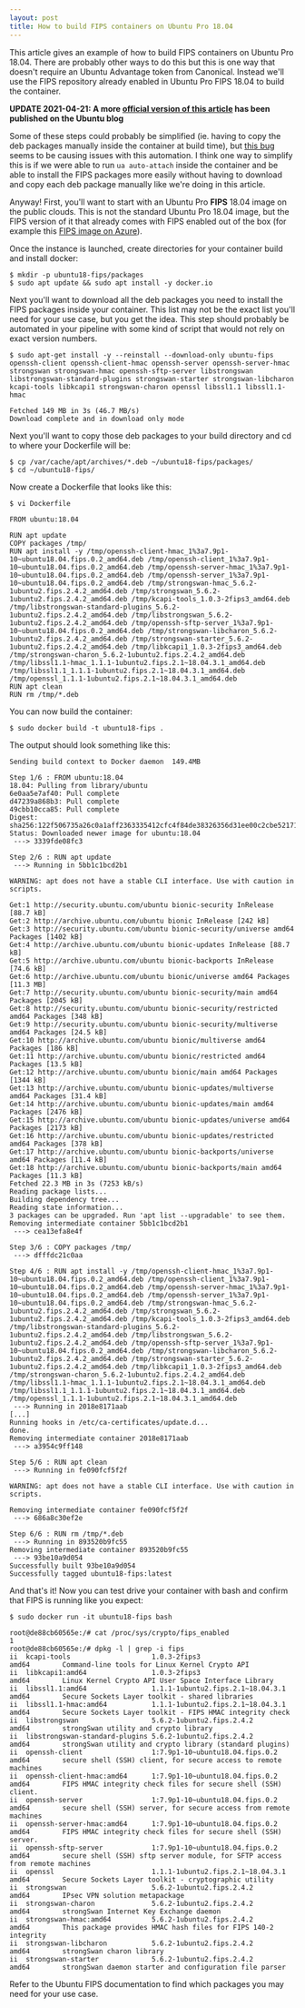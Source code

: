 ```yaml
---
layout: post
title: How to build FIPS containers on Ubuntu Pro 18.04
---
```


This article gives an example of how to build FIPS containers on Ubuntu Pro 18.04. There are probably other ways to do this but this is one way that doesn't require an Ubuntu Advantage token from Canonical. Instead we'll use the FIPS repository already enabled in Ubuntu Pro FIPS 18.04 to build the container.

**UPDATE 2021-04-21: A more [official version of this article](https://ubuntu.com/blog/building-and-running-fips-containers-on-ubuntu%09Security) has been published on the Ubuntu blog**

Some of these steps could probably be simplified (ie. having to copy the deb packages manually inside the container at build time), but [this bug](https://github.com/canonical/ubuntu-advantage-client/issues/1441) seems to be causing issues with this automation. I think one way to simplify this is if we were able to run `ua auto-attach` inside the container and be able to install the FIPS packages more easily without having to download and copy each deb package manually like we're doing in this article.

Anyway! First, you'll want to start with an Ubuntu Pro **FIPS** 18.04 image on the public clouds. This is not the standard Ubuntu Pro 18.04 image, but the FIPS version of it that already comes with FIPS enabled out of the box (for example this [FIPS image on Azure](https://azuremarketplace.microsoft.com/en-ca/marketplace/apps/canonical.0001-com-ubuntu-pro-bionic-fips?tab=overview)). 

Once the instance is launched, create directories for your container build and install docker:
```console
$ mkdir -p ubuntu18-fips/packages
$ sudo apt update && sudo apt install -y docker.io
```

Next you'll want to download all the deb packages you need to install the FIPS packages inside your container. This list may not be the exact list you'll need for your use case, but you get the idea. This step should probably be automated in your pipeline with some kind of script that would not rely on exact version numbers. 

```console
$ sudo apt-get install -y --reinstall --download-only ubuntu-fips openssh-client openssh-client-hmac openssh-server openssh-server-hmac strongswan strongswan-hmac openssh-sftp-server libstrongswan libstrongswan-standard-plugins strongswan-starter strongswan-libcharon kcapi-tools libkcapi1 strongswan-charon openssl libssl1.1 libssl1.1-hmac

Fetched 149 MB in 3s (46.7 MB/s)           
Download complete and in download only mode

```
Next you'll want to copy those deb packages to your build directory and cd to where your Dockerfile will be:

```console
$ cp /var/cache/apt/archives/*.deb ~/ubuntu18-fips/packages/
$ cd ~/ubuntu18-fips/
```

Now create a Dockerfile that looks like this:

```console
$ vi Dockerfile 

FROM ubuntu:18.04

RUN apt update
COPY packages /tmp/
RUN apt install -y /tmp/openssh-client-hmac_1%3a7.9p1-10~ubuntu18.04.fips.0.2_amd64.deb /tmp/openssh-client_1%3a7.9p1-10~ubuntu18.04.fips.0.2_amd64.deb /tmp/openssh-server-hmac_1%3a7.9p1-10~ubuntu18.04.fips.0.2_amd64.deb /tmp/openssh-server_1%3a7.9p1-10~ubuntu18.04.fips.0.2_amd64.deb /tmp/strongswan-hmac_5.6.2-1ubuntu2.fips.2.4.2_amd64.deb /tmp/strongswan_5.6.2-1ubuntu2.fips.2.4.2_amd64.deb /tmp/kcapi-tools_1.0.3-2fips3_amd64.deb /tmp/libstrongswan-standard-plugins_5.6.2-1ubuntu2.fips.2.4.2_amd64.deb /tmp/libstrongswan_5.6.2-1ubuntu2.fips.2.4.2_amd64.deb /tmp/openssh-sftp-server_1%3a7.9p1-10~ubuntu18.04.fips.0.2_amd64.deb /tmp/strongswan-libcharon_5.6.2-1ubuntu2.fips.2.4.2_amd64.deb /tmp/strongswan-starter_5.6.2-1ubuntu2.fips.2.4.2_amd64.deb /tmp/libkcapi1_1.0.3-2fips3_amd64.deb /tmp/strongswan-charon_5.6.2-1ubuntu2.fips.2.4.2_amd64.deb /tmp/libssl1.1-hmac_1.1.1-1ubuntu2.fips.2.1~18.04.3.1_amd64.deb /tmp/libssl1.1_1.1.1-1ubuntu2.fips.2.1~18.04.3.1_amd64.deb /tmp/openssl_1.1.1-1ubuntu2.fips.2.1~18.04.3.1_amd64.deb
RUN apt clean
RUN rm /tmp/*.deb
```

You can now build the container:

```console
$ sudo docker build -t ubuntu18-fips .
```
The output should look something like this:
```console
Sending build context to Docker daemon  149.4MB

Step 1/6 : FROM ubuntu:18.04
18.04: Pulling from library/ubuntu
6e0aa5e7af40: Pull complete 
d47239a868b3: Pull complete 
49cbb10cca85: Pull complete 
Digest: sha256:122f506735a26c0a1aff2363335412cfc4f84de38326356d31ee00c2cbe52171
Status: Downloaded newer image for ubuntu:18.04
 ---> 3339fde08fc3

Step 2/6 : RUN apt update
 ---> Running in 5bb1c1bcd2b1

WARNING: apt does not have a stable CLI interface. Use with caution in scripts.

Get:1 http://security.ubuntu.com/ubuntu bionic-security InRelease [88.7 kB]
Get:2 http://archive.ubuntu.com/ubuntu bionic InRelease [242 kB]
Get:3 http://security.ubuntu.com/ubuntu bionic-security/universe amd64 Packages [1402 kB]
Get:4 http://archive.ubuntu.com/ubuntu bionic-updates InRelease [88.7 kB]
Get:5 http://archive.ubuntu.com/ubuntu bionic-backports InRelease [74.6 kB]
Get:6 http://archive.ubuntu.com/ubuntu bionic/universe amd64 Packages [11.3 MB]
Get:7 http://security.ubuntu.com/ubuntu bionic-security/main amd64 Packages [2045 kB]
Get:8 http://security.ubuntu.com/ubuntu bionic-security/restricted amd64 Packages [348 kB]
Get:9 http://security.ubuntu.com/ubuntu bionic-security/multiverse amd64 Packages [24.5 kB]
Get:10 http://archive.ubuntu.com/ubuntu bionic/multiverse amd64 Packages [186 kB]
Get:11 http://archive.ubuntu.com/ubuntu bionic/restricted amd64 Packages [13.5 kB]
Get:12 http://archive.ubuntu.com/ubuntu bionic/main amd64 Packages [1344 kB]
Get:13 http://archive.ubuntu.com/ubuntu bionic-updates/multiverse amd64 Packages [31.4 kB]
Get:14 http://archive.ubuntu.com/ubuntu bionic-updates/main amd64 Packages [2476 kB]
Get:15 http://archive.ubuntu.com/ubuntu bionic-updates/universe amd64 Packages [2173 kB]
Get:16 http://archive.ubuntu.com/ubuntu bionic-updates/restricted amd64 Packages [378 kB]
Get:17 http://archive.ubuntu.com/ubuntu bionic-backports/universe amd64 Packages [11.4 kB]
Get:18 http://archive.ubuntu.com/ubuntu bionic-backports/main amd64 Packages [11.3 kB]
Fetched 22.3 MB in 3s (7253 kB/s)
Reading package lists...
Building dependency tree...
Reading state information...
3 packages can be upgraded. Run 'apt list --upgradable' to see them.
Removing intermediate container 5bb1c1bcd2b1
 ---> cea13efa8e4f

Step 3/6 : COPY packages /tmp/
 ---> dfffdc21c0aa

Step 4/6 : RUN apt install -y /tmp/openssh-client-hmac_1%3a7.9p1-10~ubuntu18.04.fips.0.2_amd64.deb /tmp/openssh-client_1%3a7.9p1-10~ubuntu18.04.fips.0.2_amd64.deb /tmp/openssh-server-hmac_1%3a7.9p1-10~ubuntu18.04.fips.0.2_amd64.deb /tmp/openssh-server_1%3a7.9p1-10~ubuntu18.04.fips.0.2_amd64.deb /tmp/strongswan-hmac_5.6.2-1ubuntu2.fips.2.4.2_amd64.deb /tmp/strongswan_5.6.2-1ubuntu2.fips.2.4.2_amd64.deb /tmp/kcapi-tools_1.0.3-2fips3_amd64.deb /tmp/libstrongswan-standard-plugins_5.6.2-1ubuntu2.fips.2.4.2_amd64.deb /tmp/libstrongswan_5.6.2-1ubuntu2.fips.2.4.2_amd64.deb /tmp/openssh-sftp-server_1%3a7.9p1-10~ubuntu18.04.fips.0.2_amd64.deb /tmp/strongswan-libcharon_5.6.2-1ubuntu2.fips.2.4.2_amd64.deb /tmp/strongswan-starter_5.6.2-1ubuntu2.fips.2.4.2_amd64.deb /tmp/libkcapi1_1.0.3-2fips3_amd64.deb /tmp/strongswan-charon_5.6.2-1ubuntu2.fips.2.4.2_amd64.deb /tmp/libssl1.1-hmac_1.1.1-1ubuntu2.fips.2.1~18.04.3.1_amd64.deb /tmp/libssl1.1_1.1.1-1ubuntu2.fips.2.1~18.04.3.1_amd64.deb /tmp/openssl_1.1.1-1ubuntu2.fips.2.1~18.04.3.1_amd64.deb
 ---> Running in 2018e8171aab
[...]
Running hooks in /etc/ca-certificates/update.d...
done.
Removing intermediate container 2018e8171aab
 ---> a3954c9ff148

Step 5/6 : RUN apt clean
 ---> Running in fe090fcf5f2f

WARNING: apt does not have a stable CLI interface. Use with caution in scripts.

Removing intermediate container fe090fcf5f2f
 ---> 686a8c30ef2e

Step 6/6 : RUN rm /tmp/*.deb
 ---> Running in 893520b9fc55
Removing intermediate container 893520b9fc55
 ---> 93be10a9d054
Successfully built 93be10a9d054
Successfully tagged ubuntu18-fips:latest
```

And that's it!  Now you can test drive your container with bash and confirm that FIPS is running like you expect:

```console
$ sudo docker run -it ubuntu18-fips bash

root@de88cb60565e:/# cat /proc/sys/crypto/fips_enabled 
1
root@de88cb60565e:/# dpkg -l | grep -i fips
ii  kcapi-tools                    1.0.3-2fips3                      amd64        Command-line tools for Linux Kernel Crypto API
ii  libkcapi1:amd64                1.0.3-2fips3                      amd64        Linux Kernel Crypto API User Space Interface Library
ii  libssl1.1:amd64                1.1.1-1ubuntu2.fips.2.1~18.04.3.1 amd64        Secure Sockets Layer toolkit - shared libraries
ii  libssl1.1-hmac:amd64           1.1.1-1ubuntu2.fips.2.1~18.04.3.1 amd64        Secure Sockets Layer toolkit - FIPS HMAC integrity check
ii  libstrongswan                  5.6.2-1ubuntu2.fips.2.4.2         amd64        strongSwan utility and crypto library
ii  libstrongswan-standard-plugins 5.6.2-1ubuntu2.fips.2.4.2         amd64        strongSwan utility and crypto library (standard plugins)
ii  openssh-client                 1:7.9p1-10~ubuntu18.04.fips.0.2   amd64        secure shell (SSH) client, for secure access to remote machines
ii  openssh-client-hmac:amd64      1:7.9p1-10~ubuntu18.04.fips.0.2   amd64        FIPS HMAC integrity check files for secure shell (SSH) client.
ii  openssh-server                 1:7.9p1-10~ubuntu18.04.fips.0.2   amd64        secure shell (SSH) server, for secure access from remote machines
ii  openssh-server-hmac:amd64      1:7.9p1-10~ubuntu18.04.fips.0.2   amd64        FIPS HMAC integrity check files for secure shell (SSH) server.
ii  openssh-sftp-server            1:7.9p1-10~ubuntu18.04.fips.0.2   amd64        secure shell (SSH) sftp server module, for SFTP access from remote machines
ii  openssl                        1.1.1-1ubuntu2.fips.2.1~18.04.3.1 amd64        Secure Sockets Layer toolkit - cryptographic utility
ii  strongswan                     5.6.2-1ubuntu2.fips.2.4.2         amd64        IPsec VPN solution metapackage
ii  strongswan-charon              5.6.2-1ubuntu2.fips.2.4.2         amd64        strongSwan Internet Key Exchange daemon
ii  strongswan-hmac:amd64          5.6.2-1ubuntu2.fips.2.4.2         amd64        This package provides HMAC hash files for FIPS 140-2 integrity
ii  strongswan-libcharon           5.6.2-1ubuntu2.fips.2.4.2         amd64        strongSwan charon library
ii  strongswan-starter             5.6.2-1ubuntu2.fips.2.4.2         amd64        strongSwan daemon starter and configuration file parser
```

Refer to the Ubuntu FIPS documentation to find which packages you may need for your use case. 

